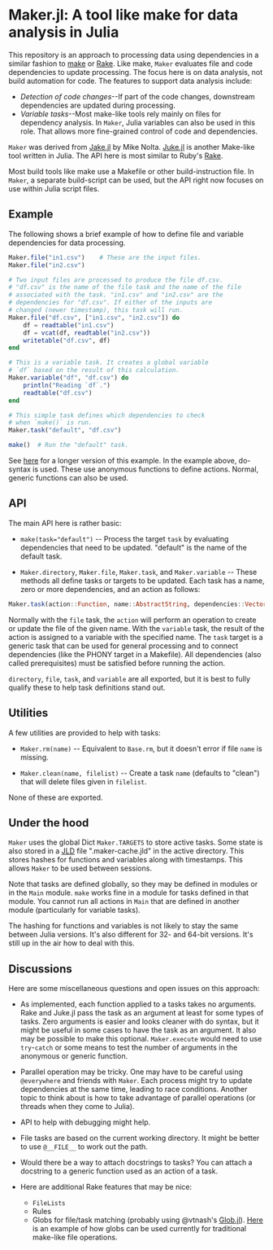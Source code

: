 # Maker.jl: A tool like make for data analysis in Julia

This repository is an approach to processing data using
dependencies in a similar fashion to
[make](https://en.wikipedia.org/wiki/Makefile) or
[Rake](http://docs.seattlerb.org/rake/). Like make, `Maker` evaluates file and
code dependencies to update processing. The focus here is on data analysis, not
build automation for code. The features to support data analysis include:

- *Detection of code changes*--If part of the code changes, downstream 
  dependencies are updated during processing.
- *Variable tasks*--Most make-like tools rely mainly on files for 
  dependency analysis. In `Maker`, Julia variables can also be used
  in this role. That allows more fine-grained control of code and dependencies. 
 
`Maker` was derived from [Jake.jl](https://github.com/nolta/Jake.jl) by Mike
Nolta. [Juke.jl](https://github.com/kshramt/Juke.jl) is another Make-like tool
written in Julia. The API here is most similar to Ruby's
[Rake](http://docs.seattlerb.org/rake/).

Most build tools like make use a Makefile or other build-instruction file. In
`Maker`, a separate build-script can be used, but the API right now focuses on
use within Julia script files.

## Example

The following shows a brief example of how to define file and variable 
dependencies for data processing.

```julia
Maker.file("in1.csv")    # These are the input files.
Maker.file("in2.csv")

# Two input files are processed to produce the file df.csv.
# "df.csv" is the name of the file task and the name of the file
# associated with the task. "in1.csv" and "in2.csv" are the 
# dependencies for "df.csv". If either of the inputs are 
# changed (newer timestamp), this task will run.
Maker.file("df.csv", ["in1.csv", "in2.csv"]) do 
    df = readtable("in1.csv")
    df = vcat(df, readtable("in2.csv"))
    writetable("df.csv", df) 
end

# This is a variable task. It creates a global variable
# `df` based on the result of this calculation. 
Maker.variable("df", "df.csv") do 
    println("Reading `df`.")
    readtable("df.csv")
end

# This simple task defines which dependencies to check
# when `make()` is run.
Maker.task("default", "df.csv")

make()  # Run the "default" task.
```

See [here](https://github.com/tshort/Maker.jl/blob/master/test/example.jl) for a
longer version of this example. In the example above, do-syntax is used. These
use anonymous functions to define actions. Normal, generic functions can also be 
used.

## API 

The main API here is rather basic:

* `make(task="default")` -- Process the target `task` by evaluating dependencies
  that need to be updated. "default" is the name of the default task.

* `Maker.directory`, `Maker.file`, `Maker.task`, and `Maker.variable` -- These
  methods all define tasks or targets to be updated. Each task has a name, zero
  or more dependencies, and an action as follows:
    
```julia 
Maker.task(action::Function, name::AbstractString, dependencies::Vector{AbstractString})
```
Normally with the `file` task, the `action` will perform an operation to create
or update the file of the given name. With the `variable` task, the result
of the action is assigned to a variable with the specified name. The `task`
target is a generic task that can be used for general processing and to 
connect dependencies (like the PHONY target in a Makefile). All dependencies
(also called prerequisites) must be satisfied before running the action.

`directory`, `file`, `task`, and `variable` are all exported, but it is best
to fully qualify these to help task definitions stand out.

## Utilities

A few utilities are provided to help with tasks:

* `Maker.rm(name)` -- Equivalent to `Base.rm`, but it doesn't error if file 
  `name` is missing.

* `Maker.clean(name, filelist)` -- Create a task `name` (defaults to "clean")
  that will delete files given in `filelist`.

None of these are exported.

## Under the hood

`Maker` uses the global Dict `Maker.TARGETS` to store active tasks. Some state
is also stored in a [JLD](https://github.com/JuliaLang/JLD.jl) file
".maker-cache.jld" in the active directory. This stores hashes for functions and
variables along with timestamps. This allows `Maker` to be used between
sessions. 

Note that tasks are defined globally, so they may be defined in modules or
in the `Main` module. `make` works fine in a module for tasks defined in that
module. You cannot run all actions in `Main` that are defined in another module
(particularly for variable tasks).

The hashing for functions and variables is not likely to stay the same between
Julia versions. It's also different for 32- and 64-bit versions. It's still up
in the air how to deal with this.

## Discussions

Here are some miscellaneous questions and open issues on this approach:

- As implemented, each function applied to a tasks takes no arguments. Rake
  and Juke.jl pass the task as an argument at least for some types of tasks.
  Zero arguments is easier and looks cleaner with do syntax, but it might be
  useful in some cases to have the task as an argument. It also may be 
  possible to make this optional. `Maker.execute` would need to use `try`-`catch` 
  or some means to test the number of arguments in the anonymous or generic
  function.
  
- Parallel operation may be tricky. One may have to be careful using 
  `@everywhere` and friends with `Maker`. Each process might try to update 
  dependencies at the same time, leading to race conditions. Another topic to
  think about is how to take advantage of parallel operations (or threads when 
  they come to Julia). 
  
- API to help with debugging might help.

- File tasks are based on the current working directory. It might be better
  to use `@__FILE__` to work out the path.
  
- Would there be a way to attach docstrings to tasks? You can attach a 
  docstring to a generic function used as an action of a task. 

- Here are additional Rake features that may be nice:
  - `FileLists`
  - Rules
  - Globs for file/task matching (probably using @vtnash's 
    [Glob.jl](https://github.com/vtjnash/Glob.jl)). 
    [Here](https://github.com/tshort/Maker.jl/blob/master/test/glob.jl)
    is an example of how globs can be used currently for traditional make-like 
    file operations.


